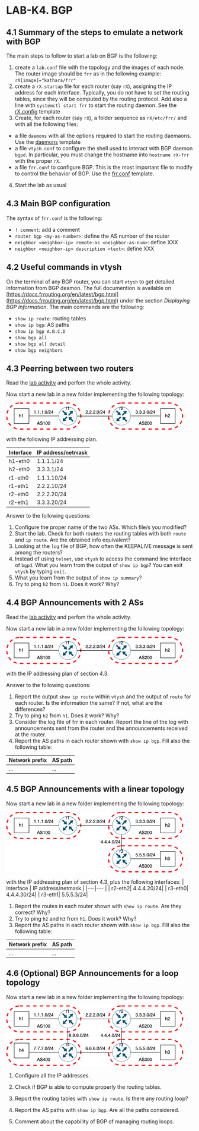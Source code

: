 # LAB-K4. BGP


## 4.1 Summary of the steps to emulate a network with BGP 

The main steps to follow to start a lab on BGP is the following:
1. create a `lab.conf` file with the topology and the images of each node. The router image should be `frr` as in the following example: `rX[image]="kathara/frr"` 
2. create a `rX.startup` file for each router (say `rX`), assigning the IP address for each interface. Typically, you do not have to set the routing tables, since they will be computed by the routing protocol. Add also a line with `systemctl start frr` to start the routing daemon. See the [rX.config](template/rX.startup) template
3. Create, for each router (say `rX`), a folder sequence as `rX/etc/frr/` and with all the following files:
  * a file `daemons` with all the options required to start the routing daemaons. Use the [daemons](template/rX/etc/frr/daemons) template
  * a file `vtysh.conf` to configure the shell used to interact with BGP daemon `bgpd`. In particular, you must change the hostname into `hostname rX-frr` with the proper `rX`.
  * a file `frr.conf` to configure BGP. This is the most important file to modify to control the behavior of BGP. Use the [frr.conf](template/rX/etc/frr/frr.conf) template.
4. Start the lab as usual 


## 4.3 Main BGP configuration

The syntax of `frr.conf` is the following:
- `! comment`: add a comment
- `router bgp <my-as-number>`: define the AS number of the router
- `neighbor <neighbor-ip> remote-as <neighbor-as-num>`: define XXX
- `neighbor <neighbor-ip> description <text>`: define XXX

## 4.2 Useful commands in vtysh

On the terminal of any BGP router, you can start `vtysh` to get detailed information from BGP deamon. The full documention is available on [https://docs.frrouting.org/en/latest/bgp.html](https://docs.frrouting.org/en/latest/bgp.html) under the section _Displaying BGP Information_. The main commands are the following:

- `show ip route`: routing tables
- `show ip bgp`: AS paths 
- `show ip bgp A.B.C.D` 
- `show bgp all`
- `show bgp all detail`
- `show bgp neighbors`



## 4.3 Peerring between two routers

Read the [lab activity](bgp-simple-peering/041-kathara-lab_bgp-simple-peering.pdf)
and perfom the whole activity. 

Now start a new lab in a new folder implementing the following topology:

![Net4](Figs/peering.drawio.png)

with the following IP addressing plan.

| Interface | IP address/netmask |
|---|--- |
| h1-eth0 |1.1.1.1/24 |
| h2-eth0| 3.3.3.1/24 |
| r1-eth0| 1.1.1.10/24|
| r1-eth1| 2.2.2.10/24|
| r2-eth0| 2.2.2.20/24|
| r2-eth1| 3.3.3.20/24|

Answer to the following questions:

1. Configure the proper name of the two ASs. Which file/s you modified?
2. Start the lab. Check for both routers the routing tables with both `route` and `ip route`. Are the obtained info equivalent?
1. Looking at the `log` file of BGP, how often the KEEPALIVE message is sent among the routers?
1. Instead of using `telnet`, use `vtysh` to access the command line interface of `bgpd`. What you learn from the output of `show ip bgp`? You can exit `vtysh` by typing `exit`.
1. What you learn from the output of `show ip summary`?
1. Try to ping `h2` from `h1`. Does it work? Why?

## 4.4 BGP Announcements with 2 ASs

Read the [lab activity](bgp-announcement/042-kathara-lab_bgp-announcement.pdf)
and perfom the whole activity. 

Now start a new lab in a new folder implementing the following topology:

![Net4](Figs/peering.drawio.png)

with the IP addressing plan of section 4.3.

Answer to the following questions:
1. Report the output `show ip route` within `vtysh` and the output of `route` for each router. Is the information the same? If not, what are the differences?
1. Try to ping `h2` from `h1`. Does it work? Why?
1. Consider the log file of frr in each router. Report the line of the log with announcements sent from the router and the announcements received at the router.
1. Report the AS paths in each router shown with `show ip bgp`. Fill also the following table:

| Network prefix | AS path |
|---|---|
| ... | ...|


## 4.5 BGP Announcements with a linear topology

Now start a new lab in a new folder implementing the following topology:

![Net4](Figs/peering3.drawio.png)

with the IP addressing plan of section 4.3,  plus the following interfaces:
| Interface | IP address/netmask |
|---|--- |
| r2-eth2| 4.4.4.20/24|
| r3-eth0| 4.4.4.30/24|
| r3-eth1| 5.5.5.3/24|

1. Report the routes in each router shown with `show ip route`. Are they correct? Why?
1. Try to ping `h2` and `h3` from `h1`. Does it work? Why?
1. Report the AS paths in each router shown with `show ip bgp`. Fill also the following table:

| Network prefix | AS path |
|---|---|
| ... | ...|


## 4.6 (Optional) BGP Announcements for a loop topology

Now start a new lab in a new folder implementing the following topology:

![Net4](Figs/peering4.drawio.png)

1. Configure all the IP addresses.

2. Check if BGP is able to compute properly the routing tables.

1. Report the routing tables with `show ip route`. Is there any routing loop?

1. Report the AS paths with `show ip bgp`. Are all the paths considered.

1. Comment about the capability of BGP of managing routing loops.


